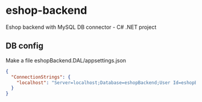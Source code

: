 # eshop-backend
Eshop backend with MySQL DB connector - C# .NET project

## DB config
Make a file eshopBackend.DAL/appsettings.json
```json
{
  "ConnectionStrings": {
    "localhost": "Server=localhost;Database=eshopBackend;User Id=eshopBackend;Password=secret;"
  }
}
```